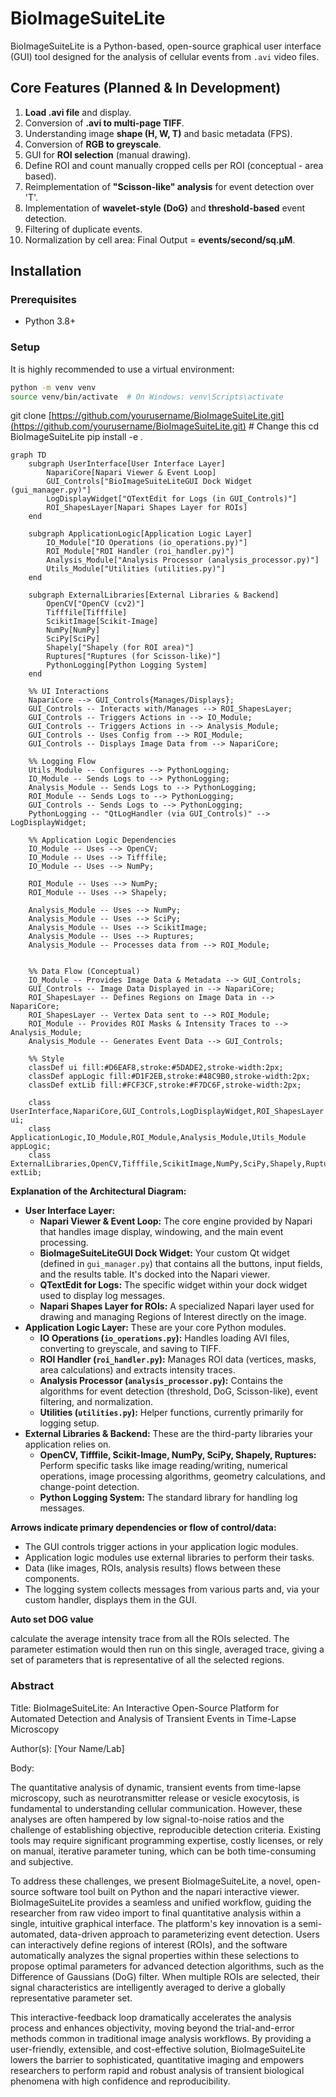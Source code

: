 # BioImageSuiteLite

BioImageSuiteLite is a Python-based, open-source graphical user interface (GUI) tool designed for the analysis of cellular events from `.avi` video files.

## Core Features (Planned & In Development)

1. **Load .avi file** and display.
2. Conversion of **.avi to multi-page TIFF**.
3. Understanding image **shape (H, W, T)** and basic metadata (FPS).
4. Conversion of **RGB to greyscale**.
5. GUI for **ROI selection** (manual drawing).
6. Define ROI and count manually cropped cells per ROI (conceptual - area based).
7. Reimplementation of **"Scisson-like" analysis** for event detection over 'T'.
8. Implementation of **wavelet-style (DoG)** and **threshold-based** event detection.
9. Filtering of duplicate events.
10. Normalization by cell area: Final Output = **events/second/sq.µM**.

## Installation

### Prerequisites

* Python 3.8+

### Setup

It is highly recommended to use a virtual environment:

```bash
python -m venv venv
source venv/bin/activate  # On Windows: venv\Scripts\activate
```

git clone [https://github.com/yourusername/BioImageSuiteLite.git](https://github.com/yourusername/BioImageSuiteLite.git) # Change this
cd BioImageSuiteLite
pip install -e .

```mermaid
graph TD
    subgraph UserInterface[User Interface Layer]
        NapariCore[Napari Viewer & Event Loop]
        GUI_Controls["BioImageSuiteLiteGUI Dock Widget (gui_manager.py)"]
        LogDisplayWidget["QTextEdit for Logs (in GUI_Controls)"]
        ROI_ShapesLayer[Napari Shapes Layer for ROIs]
    end

    subgraph ApplicationLogic[Application Logic Layer]
        IO_Module["IO Operations (io_operations.py)"]
        ROI_Module["ROI Handler (roi_handler.py)"]
        Analysis_Module["Analysis Processor (analysis_processor.py)"]
        Utils_Module["Utilities (utilities.py)"]
    end

    subgraph ExternalLibraries[External Libraries & Backend]
        OpenCV["OpenCV (cv2)"]
        Tifffile[Tifffile]
        ScikitImage[Scikit-Image]
        NumPy[NumPy]
        SciPy[SciPy]
        Shapely["Shapely (for ROI area)"]
        Ruptures["Ruptures (for Scisson-like)"]
        PythonLogging[Python Logging System]
    end

    %% UI Interactions
    NapariCore --> GUI_Controls{Manages/Displays};
    GUI_Controls -- Interacts with/Manages --> ROI_ShapesLayer;
    GUI_Controls -- Triggers Actions in --> IO_Module;
    GUI_Controls -- Triggers Actions in --> Analysis_Module;
    GUI_Controls -- Uses Config from --> ROI_Module;
    GUI_Controls -- Displays Image Data from --> NapariCore;  

    %% Logging Flow
    Utils_Module -- Configures --> PythonLogging;
    IO_Module -- Sends Logs to --> PythonLogging;
    Analysis_Module -- Sends Logs to --> PythonLogging;
    ROI_Module -- Sends Logs to --> PythonLogging;
    GUI_Controls -- Sends Logs to --> PythonLogging;
    PythonLogging -- "QtLogHandler (via GUI_Controls)" --> LogDisplayWidget;

    %% Application Logic Dependencies
    IO_Module -- Uses --> OpenCV;
    IO_Module -- Uses --> Tifffile;
    IO_Module -- Uses --> NumPy;

    ROI_Module -- Uses --> NumPy;
    ROI_Module -- Uses --> Shapely;

    Analysis_Module -- Uses --> NumPy;
    Analysis_Module -- Uses --> SciPy;
    Analysis_Module -- Uses --> ScikitImage;
    Analysis_Module -- Uses --> Ruptures;
    Analysis_Module -- Processes data from --> ROI_Module;
  

    %% Data Flow (Conceptual)
    IO_Module -- Provides Image Data & Metadata --> GUI_Controls;
    GUI_Controls -- Image Data Displayed in --> NapariCore;
    ROI_ShapesLayer -- Defines Regions on Image Data in --> NapariCore;
    ROI_ShapesLayer -- Vertex Data sent to --> ROI_Module;
    ROI_Module -- Provides ROI Masks & Intensity Traces to --> Analysis_Module;
    Analysis_Module -- Generates Event Data --> GUI_Controls;

    %% Style
    classDef ui fill:#D6EAF8,stroke:#5DADE2,stroke-width:2px;
    classDef appLogic fill:#D1F2EB,stroke:#48C9B0,stroke-width:2px;
    classDef extLib fill:#FCF3CF,stroke:#F7DC6F,stroke-width:2px;

    class UserInterface,NapariCore,GUI_Controls,LogDisplayWidget,ROI_ShapesLayer ui;
    class ApplicationLogic,IO_Module,ROI_Module,Analysis_Module,Utils_Module appLogic;
    class ExternalLibraries,OpenCV,Tifffile,ScikitImage,NumPy,SciPy,Shapely,Ruptures,PythonLogging extLib;
```

**Explanation of the Architectural Diagram:**

* **User Interface Layer:**
  * **Napari Viewer & Event Loop:** The core engine provided by Napari that handles image display, windowing, and the main event processing.
  * **BioImageSuiteLiteGUI Dock Widget:** Your custom Qt widget (defined in `gui_manager.py`) that contains all the buttons, input fields, and the results table. It's docked into the Napari viewer.
  * **QTextEdit for Logs:** The specific widget within your dock widget used to display log messages.
  * **Napari Shapes Layer for ROIs:** A specialized Napari layer used for drawing and managing Regions of Interest directly on the image.
* **Application Logic Layer:** These are your core Python modules.
  * **IO Operations (`io_operations.py`):** Handles loading AVI files, converting to greyscale, and saving to TIFF.
  * **ROI Handler (`roi_handler.py`):** Manages ROI data (vertices, masks, area calculations) and extracts intensity traces.
  * **Analysis Processor (`analysis_processor.py`):** Contains the algorithms for event detection (threshold, DoG, Scisson-like), event filtering, and normalization.
  * **Utilities (`utilities.py`):** Helper functions, currently primarily for logging setup.
* **External Libraries & Backend:** These are the third-party libraries your application relies on.
  * **OpenCV, Tifffile, Scikit-Image, NumPy, SciPy, Shapely, Ruptures:** Perform specific tasks like image reading/writing, numerical operations, image processing algorithms, geometry calculations, and change-point detection.
  * **Python Logging System:** The standard library for handling log messages.

**Arrows indicate primary dependencies or flow of control/data:**

* The GUI controls trigger actions in your application logic modules.
* Application logic modules use external libraries to perform their tasks.
* Data (like images, ROIs, analysis results) flows between these components.
* The logging system collects messages from various parts and, via your custom handler, displays them in the GUI.

**Auto set DOG value**

calculate the average intensity trace from all the ROIs selected. The parameter estimation would then run on this single, averaged trace, giving a set of parameters that is representative of all the selected regions.





### Abstract

Title: BioImageSuiteLite: An Interactive Open-Source Platform for Automated Detection and Analysis of Transient Events in Time-Lapse Microscopy

Author(s): [Your Name/Lab]

Body:

The quantitative analysis of dynamic, transient events from time-lapse microscopy, such as neurotransmitter release or vesicle exocytosis, is fundamental to understanding cellular communication. However, these analyses are often hampered by low signal-to-noise ratios and the challenge of establishing objective, reproducible detection criteria. Existing tools may require significant programming expertise, costly licenses, or rely on manual, iterative parameter tuning, which can be both time-consuming and subjective.

To address these challenges, we present BioImageSuiteLite, a novel, open-source software tool built on Python and the napari interactive viewer. BioImageSuiteLite provides a seamless and unified workflow, guiding the researcher from raw video import to final quantitative analysis within a single, intuitive graphical interface. The platform's key innovation is a semi-automated, data-driven approach to parameterizing event detection. Users can interactively define regions of interest (ROIs), and the software automatically analyzes the signal properties within these selections to propose optimal parameters for advanced detection algorithms, such as the Difference of Gaussians (DoG) filter. When multiple ROIs are selected, their signal characteristics are intelligently averaged to derive a globally representative parameter set.

This interactive-feedback loop dramatically accelerates the analysis process and enhances objectivity, moving beyond the trial-and-error methods common in traditional image analysis workflows. By providing a user-friendly, extensible, and cost-effective solution, BioImageSuiteLite lowers the barrier to sophisticated, quantitative imaging and empowers researchers to perform rapid and robust analysis of transient biological phenomena with high confidence and reproducibility.

